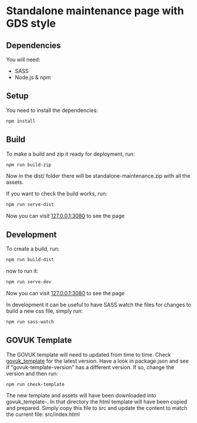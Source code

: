 # Standalone maintenance page with GDS style

## Dependencies

You will need:

- SASS
- Node.js & npm

## Setup

You need to install the dependencies:

```bash
npm install
```

## Build

To make a build and zip it ready for deployment, run: 

```bash
npm run build-zip
```

Now in the dist/ folder there will be standalone-maintenance.zip with all the assets.

If you want to check the build works, run:

```bash
npm run serve-dist
```

Now you can visit [127.0.0.1:3080](http://127.0.0.1:3080) to see the page


## Development

To create a build, run:

```bash
npm run build-dist
```

now to run it:

```bash
npm run serve-dev
```

Now you can visit [127.0.0.1:3080](http://127.0.0.1:3080) to see the page

In development it can be useful to have SASS watch the files for changes to build a new css file, simply run:

```bash
npm run sass-watch
```

## GOVUK Template

The GOVUK template will need to updated from time to time. Check [govuk_template](http://alphagov.github.io/govuk_template/) for the latest version. Have a look in package.json and see if "govuk-template-version" has a different version. If so, change the version and then run:

```bash
npm run check-template
```

The new template and assets will have been downloaded into govuk_template-<VERSION>. In that directory the html template will have been copied and prepared. Simply copy this file to src and update the content to match the current file: src/index.html
